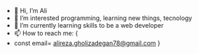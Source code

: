 - 👋 Hi, I’m Ali
- 👀 I’m interested  programming, learning new things, tecnology
- 🌱 I’m currently learning  skills to be a web developer
- 📫 How to reach me: {
-   const email= alireza.gholizadegan78@gmail.com }

<!---
ali-silver/ali-silver is a ✨ special ✨ repository because its `README.md` (this file) appears on your GitHub profile.
You can click the Preview link to take a look at your changes.
--->
